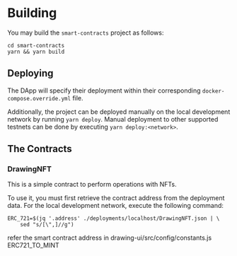 <!-- markdownlint-disable MD013 -->


# Building

You may build the `smart-contracts` project as follows:

```shell
cd smart-contracts
yarn && yarn build
```

## Deploying

The DApp will specify their deployment within their corresponding `docker-compose.override.yml` file.

Additionally, the project can be deployed manually on the local development network by running `yarn deploy`. Manual deployment to other supported testnets can be done by executing `yarn deploy:<network>`.

## The Contracts

### DrawingNFT

This is a simple contract to perform operations with NFTs.

To use it, you must first retrieve the contract address from the deployment data.
For the local development network, execute the following command:

```shell
ERC_721=$(jq '.address' ./deployments/localhost/DrawingNFT.json | \
    sed "s/[\",]//g")
```

refer the smart contract address in drawing-ui/src/config/constants.js ERC721_TO_MINT